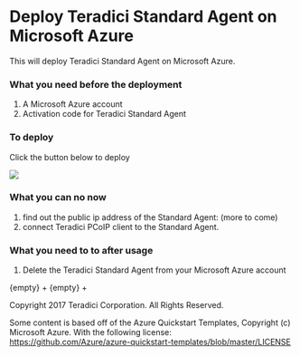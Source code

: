 # Deploy Teradici Standard Agent on Microsoft Azure

This will deploy Teradici Standard Agent on Microsoft Azure.

### What you need before the deployment

1. A Microsoft Azure account
2. Activation code for Teradici Standard Agent

### To deploy

Click the button below to deploy

<a target="_blank" href="https://portal.azure.com/#create/Microsoft.Template/uri/https%3A%2F%2Fraw.githubusercontent.com%2Fteradici%2Fdeploy%2Fmaster%2Fdev%2Fdomain-controller%2Fazuredeploy.json">
    <img src="http://azuredeploy.net/deploybutton.png"/>
</a>

### What you can no now
1. find out the public ip address of the Standard Agent: (more to come)
2. connect Teradici PCoIP client to the Standard Agent.

### What you need to to after usage

1. Delete the Teradici Standard Agent from your Microsoft Azure account





{empty} +
{empty} +

Copyright 2017 Teradici Corporation. All Rights Reserved.

Some content is based off of the Azure Quickstart Templates, Copyright (c) Microsoft Azure. With the following license: https://github.com/Azure/azure-quickstart-templates/blob/master/LICENSE
